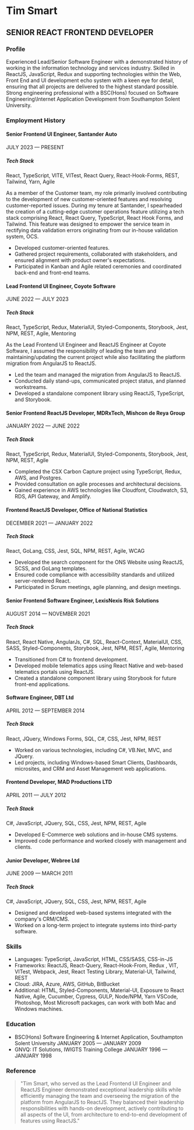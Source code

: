 # Tim Smart

## SENIOR REACT FRONTEND DEVELOPER

### Profile

Experienced Lead/Senior Software Engineer with a demonstrated history of working in the information technology and services industry. Skilled in ReactJS, JavaScript, Redux and supporting technologies within the Web, Front End and UI development echo system with a keen eye for detail, ensuring that all projects are delivered to the highest standard possible. Strong engineering professional with a BSC(Hons) focused on Software Engineering\Internet Application Development from Southampton Solent University.

### Employment History

#### Senior Frontend UI Engineer, Santander Auto

JULY 2023 — PRESENT

##### Tech Stack

React, TypeScript, VITE, VITest, React Query, React-Hook-Forms, REST, Tailwind, Yarn, Agile

As a member of the Customer team, my role primarily involved contributing to the development of new customer-oriented features and resolving customer-reported issues. During my tenure at Santander, I spearheaded the creation of a cutting-edge customer operations feature utilizing a tech stack comprising React, React Query, TypeScript, React Hook Forms, and Tailwind. This feature was designed to empower the service team in rectifying data validation errors originating from our in-house validation system, OCS.

- Developed customer-oriented features.
- Gathered project requirements, collaborated with stakeholders, and ensured alignment with product owner's expectations.
- Participated in Kanban and Agile related ceremonies and coordinated back-end and front-end teams.

#### Lead Frontend UI Engineer, Coyote Software

JUNE 2022 — JULY 2023

##### Tech Stack

React, TypeScript, Redux, MaterialUI, Styled-Components, Storybook, Jest, NPM, REST, Agile, Mentoring

As the Lead Frontend UI Engineer and ReactJS Engineer at Coyote Software, I assumed the responsibility of leading the team and maintaining/updating the current project while also facilitating the platform migration from AngularJS to ReactJS.

- Led the team and managed the migration from AngularJS to ReactJS.
- Conducted daily stand-ups, communicated project status, and planned workstreams.
- Developed a standalone component library using ReactJS, TypeScript, and Storybook.

#### Senior Frontend ReactJS Developer, MDRxTech, Mishcon de Reya Group

JANUARY 2022 — JUNE 2022

##### Tech Stack

React, TypeScript, Redux, MaterialUI, Styled-Components, Storybook, Jest, NPM, REST, Agile

- Completed the CSX Carbon Capture project using TypeScript, Redux, AWS, and Postgres.
- Provided consultation on agile processes and architectural decisions.
- Gained experience in AWS technologies like Cloudfont, Cloudwatch, S3, RDS, API Gateway, and Amplify.

#### Frontend ReactJS Developer, Office of National Statistics

DECEMBER 2021 — JANUARY 2022

##### Tech Stack

React, GoLang, CSS, Jest, SQL, NPM, REST, Agile, WCAG

- Developed the search component for the ONS Website using ReactJS, SCSS, and GoLang templates.
- Ensured code compliance with accessibility standards and utilized server-rendered React.
- Participated in Scrum meetings, agile planning, and design meetings.

#### Senior Frontend Software Engineer, LexisNexis Risk Solutions

AUGUST 2014 — NOVEMBER 2021

##### Tech Stack

React, React Native, AngularJs, C#, SQL, React-Context, MaterialUI, CSS, SASS, Styled-Components, Storybook, Jest, NPM, REST, Agile, Mentoring

- Transitioned from C# to frontend development.
- Developed mobile telematics apps using React Native and web-based telematics portals using ReactJS.
- Created a standalone component library using Storybook for future front-end applications.

#### Software Engineer, DBT Ltd

APRIL 2012 — SEPTEMBER 2014

##### Tech Stack

React, JQuery, Windows Forms, SQL, C#, CSS, Jest, NPM, REST

- Worked on various technologies, including C#, VB.Net, MVC, and JQuery.
- Led projects, including Windows-based Smart Clients, Dashboards, microsites, and CRM and Asset Management web applications.

#### Frontend Developer, MAD Productions LTD

APRIL 2011 — JULY 2012

##### Tech Stack

C#, JavaScript, JQuery, SQL, CSS, Jest, NPM, REST, Agile

- Developed E-Commerce web solutions and in-house CMS systems.
- Improved code performance and worked closely with management and clients.

#### Junior Developer, Webree Ltd

JUNE 2009 — MARCH 2011

##### Tech Stack

C#, JavaScript, JQuery, SQL, CSS, Jest, NPM, REST, Agile

- Designed and developed web-based systems integrated with the company's CRM/CMS.
- Worked on a long-term project to integrate systems into third-party software.

### Skills

- Languages: TypeScript, JavaScript, HTML, CSS/SASS, CSS-in-JS
- Frameworks: ReactJS, React-Query, React-Hook-From, Redux , VIT, VITest, Webpack, Jest, React Testing Library, Material-UI, Tailwind, REST
- Cloud: JIRA, Azure, AWS, GitHub, BitBucket
- Additional: HTML, Styled-Components, Material-UI, Exposure to React Native, Agile, Cucumber, Cypress, GULP, Node/NPM, Yarn VSCode, Photoshop, Most Microsoft packages, can work with both Mac and Windows machines.

### Education

- BSC(Hons) Software Engineering & Internet Application, Southampton Solent University
  JANUARY 2005 — JANUARY 2009
- GNVQ: IT Solutions, IWIGTS Training College
  JANUARY 1996 — JANUARY 1998

### Reference

> "Tim Smart, who served as the Lead Frontend UI Engineer and ReactJS Engineer demonstrated exceptional leadership skills while efficiently managing the team and overseeing the migration of the platform from AngularJS to ReactJS. They balanced their leadership responsibilities with hands-on development, actively contributing to all aspects of the UI, from architecture to end-to-end development of features using ReactJS."

